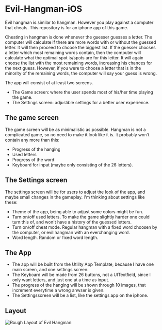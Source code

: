 Evil-Hangman-iOS
================

Evil hangman is similar to hangman. However you play against a computer that cheats.
This repository is for an iphone app of this game.

Cheating in hangman is done whenever the guesser guesses a letter. The computer will calculate if there are more words 
with or without the guessed letter. It will then proceed to choose the biggest list. If the guesser chooses a letter 
which most remaining words contain, then the computer will calculate what the optimal spot is/spots are for this letter.
It will again choose the list with the most remaining words, increasing his chances for the next guess. However, if 
you were to choose a letter that is in the minority of the remaining words, the computer will say your guess is wrong.

The app will consist of at least two screens.
  * The Game screen: where the user spends most of his/her time playing the game.
  * The Settings screen: adjustible settings for a better user experience.

The game screen
---------------

The game screen will be as minimalistic as possible. Hangman is not a complicated game, so no need to make it look 
like it is. It probably won't contain any more than this:
  * Progress of the hanging
  * Used letters
  * Progress of the word
  * Keyboard for input (maybe only consisting of the 26 letters).

The Settings screen
-------------------

The settings screen will be for users to adjust the look of the app, and maybe small changes in the gameplay. I'm
thinking about settings like these:
  * Theme of the app, being able to adjust some colors might be fun.
  * Turn on/off used letters. To make the game slightly harder one could turn this of, and won't have a history of the guessed letters.
  * Turn on/off cheat mode. Regular hangman with a fixed word choosen by the computer, or evil hangman with an everchanging word.
  * Word length. Random or fixed word length.

The App
-------

 * The app will be built from the Utility App Template, because I have one main screen, and one settings screen.
 * The Keyboard will be made from 26 buttons, not a UITextfield, since I only want letters, and just one at a time as input.
 * The progress of the hanging will be shown through 10 images, that increment everytime a wrong anwser is given.
 * The Settingsscreen will be a list, like the settings app on the iphone.

Layout
------

![Rough Layout of Evil Hangman](https://raw.githubusercontent.com/OvanHouten/Evil-Hangman-iOS/raw/master/doc/BasicAppLayout.png)
